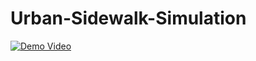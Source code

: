 # Urban-Sidewalk-Simulation

[![Demo Video](https://drive.google.com/file/d/1EEZ7r2rsw5ymLimSU1SFjb_4NfgU-vz3/view?usp=sharing)](https://drive.google.com/uc?export=download&id=1LChk_4wPNbSdgci-rMZb1MXSh19oyUfr/view?usp=sharing)
